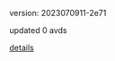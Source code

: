 version: 2023070911-2e71

updated 0 avds

[details](https://github.com/0x74f917491bfa7ebfa379/ali_avd_db/blob/master/change_log/2023/07/09/11/2e71.txt)